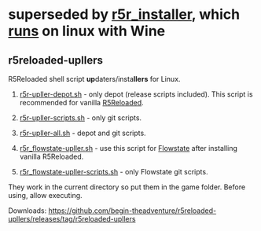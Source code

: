 # superseded by [r5r_installer](https://github.com/SlaveBuild/r5r_installer), which [runs](https://github.com/begin-theadventure/lutris-scripts/tree/main/lutris-scripts/R5Reloaded) on linux with Wine
## r5reloaded-upllers
R5Reloaded shell script **up**daters/insta**llers** for Linux.

1. [r5r-upller-depot.sh](https://github.com/begin-theadventure/r5reloaded-upllers/releases/download/r5reloaded-upllers/r5r-upller-depot.sh) - only depot (release scripts included). This script is recommended for vanilla [R5Reloaded](https://github.com/Mauler125/r5sdk).

2. [r5r-upller-scripts.sh](https://github.com/begin-theadventure/r5reloaded-upllers/releases/download/r5reloaded-upllers/r5r-upller-scripts.sh) - only git scripts.

3. [r5r-upller-all.sh](https://github.com/begin-theadventure/r5reloaded-upllers/releases/download/r5reloaded-upllers/r5r-upller-all.sh) - depot and git scripts.

4. [r5r_flowstate-upller.sh](https://github.com/begin-theadventure/r5reloaded-upllers/releases/download/r5reloaded-upllers/r5r_flowstate-upller.sh) - use this script for [Flowstate](https://github.com/ColombianGuy/r5_flowstate) after installing vanilla R5Reloaded.

5. [r5r_flowstate-upller-scripts.sh](https://github.com/begin-theadventure/r5reloaded-upllers/releases/download/r5reloaded-upllers/r5r_flowstate-upller-scripts.sh) - only Flowstate git scripts.

They work in the current directory so put them in the game folder. Before using, allow executing.

Downloads: https://github.com/begin-theadventure/r5reloaded-upllers/releases/tag/r5reloaded-upllers
